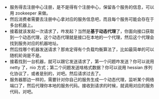 - 服务得去注册中心注册，是不是得有个注册中心，保留各个服务的信息，可以用 zookeeper 来做。
- 然后消费者需要去注册中心拿对应的服务信息吧，而且每个服务可能会存在于多台机器上。
- 接着就该发起一次请求了，咋发起？当然是**基于动态代理**了，你面向接口获取到一个动态代理，这个动态代理就是接口在本地的一个代理，然后这个代理会找到服务对应的机器地址。
- 然后找哪个机器发送请求？那肯定得有个负载均衡算法了，比如最简单的可以随机轮询是不是。
- 接着找到一台机器，就可以跟它发送请求了，第一个问题咋发送？你可以说用 netty 了，nio 方式；第二个问题发送啥格式数据？你可以说用 hessian 序列化协议了，或者是别的，对吧。然后请求过去了。
- 服务器那边一样的，需要针对你自己的服务生成一个动态代理，监听某个网络端口了，然后代理你本地的服务代码。接收到请求的时候，就调用对应的服务代码，对吧。